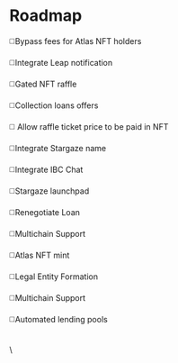 # Roadmap

◻️Bypass fees for Atlas NFT holders

◻️Integrate Leap notification

◻️Gated NFT raffle

◻️Collection loans offers

◻️ Allow raffle ticket price to be paid in NFT

◻️Integrate Stargaze name

◻️Integrate IBC Chat

◻️Stargaze launchpad

◻️Renegotiate Loan

◻️Multichain Support

◻️Atlas NFT mint

◻️Legal Entity Formation

◻️Multichain Support

◻️Automated lending pools

\
\




